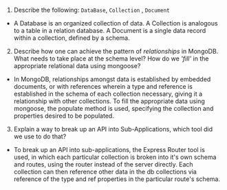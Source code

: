 1.  Describe the following: `DataBase`, `Collection` , `Document`
*  A Database is an organized collection of data. A Collection is analogous to a table in a relation database. A Document is a single data record within a collection, defined by a schema.


2.  Describe how one can achieve the pattern of _relationships_ in MongoDB. What
    needs to take place at the schema level? How do we _'fill'_ in the
    appropriate relational data using mongoose?

*  In MongoDB, relationships amongst data is established by embedded documents, or with references wherein a type and reference is established in the schema of each collection necessary, giving it a relationship with other collections. To fill the appropriate data using mongoose, the populate method is used, specifying the collection and properties desired to be populated.

3.  Explain a way to break up an API into Sub-Applications, which tool did we use to do that?

*  To break up an API into sub-applications, the Express Router tool is used, in which each particular collection is broken into it's own schema and routes, using the router instead of the server directly. Each collection can then reference other data in the db collections via reference of the type and ref properties in the particular route's schema.
